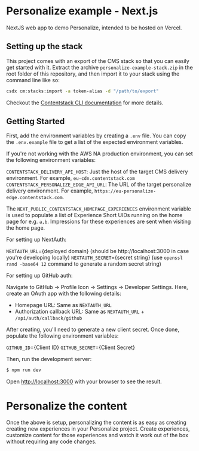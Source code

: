 # Personalize example - Next.js

NextJS web app to demo Personalize, intended to be hosted on Vercel.

## Setting up the stack

This project comes with an export of the CMS stack so that you can easily get started with it. Extract the archive `personalize-example-stack.zip` in the root folder of this repository, and then import it to your stack using the command line like so:

```bash
csdx cm:stacks:import -a token-alias -d "/path/to/export"
```

Checkout the [Contentstack CLI documentation](https://www.contentstack.com/docs/developers/cli/import-content-using-the-cli) for more details.

## Getting Started

First, add the environment variables by creating a `.env` file. You can copy the `.env.example` file to get a list of the expected environment variables.

If you're not working with the AWS NA production environment, you can set the following environment variables:

`CONTENTSTACK_DELIVERY_API_HOST`: Just the host of the target CMS delivery environment. For example, `eu-cdn.contentstack.com`
`CONTENTSTACK_PERSONALIZE_EDGE_API_URL`: The URL of the target personalize delivery environment. For example, `https://eu-personalize-edge.contentstack.com`.

The `NEXT_PUBLIC_CONTENTSTACK_HOMEPAGE_EXPERIENCES` environment variable is used to populate a list of Experience Short UIDs running on the home page for e.g. `a,b`. Impressions for these experiences are sent when visiting the home page.

For setting up NextAuth:

`NEXTAUTH_URL`={deployed domain} (should be http://localhost:3000 in case you're developing locally)
`NEXTAUTH_SECRET`={secret string} (use `openssl rand -base64 12` command to generate a random secret string)

For setting up GitHub auth:

Navigate to GitHub -> Profile Icon -> Settings -> Developer Settings. Here, create an OAuth app with the following details:
- Homepage URL: Same as `NEXTAUTH_URL`
- Authorization callback URL: Same as `NEXTAUTH_URL` + `/api/auth/callback/github`

After creating, you'll need to generate a new client secret. Once done, populate the following environment variables:

`GITHUB_ID`={Client ID}
`GITHUB_SECRET`={Client Secret}

Then, run the development server:

```bash
$ npm run dev
```

Open [http://localhost:3000](http://localhost:3000) with your browser to see the result.

# Personalize the content

Once the above is setup, personalizing the content is as easy as creating creating new experiences in your Personalize project. Create experiences, customize content for those experiences and watch it work out of the box without requiring any code changes.